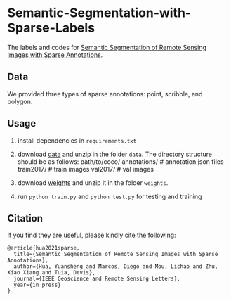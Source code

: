 # Semantic-Segmentation-with-Sparse-Labels
The labels and codes for [Semantic Segmentation of Remote Sensing Images with Sparse Annotations](https://arxiv.org/pdf/2101.03492.pdf).

## Data
We provided three types of sparse annotations: point, scribble, and polygon.

## Usage
1) install dependencies in ```requirements.txt```
2) download [data](https://drive.google.com/file/d/1E4bhx3H6P8jTdOQG6hS14G_gBBhvwzWU/view?usp=sharing) and unzip in the folder ```data```. The directory structure should be as follows:
path/to/coco/
  annotations/  # annotation json files
  train2017/    # train images
  val2017/      # val images

3) download [weights](https://drive.google.com/file/d/10BYt1lvRNBtgx76lMiuWj7J2kF-tSBV1/view?usp=sharing) and unzip it in the folder ```weights```.
4) run ```python train.py``` and ```python test.py``` for testing and training

## Citation
If you find they are useful, please kindly cite the following:
```
@article{hua2021sparse,
  title={Semantic Segmentation of Remote Sensing Images with Sparse Annotations},
  author={Hua, Yuansheng and Marcos, Diego and Mou, Lichao and Zhu, Xiao Xiang and Tuia, Devis},
  journal={IEEE Geoscience and Remote Sensing Letters},
  year={in press}
}
```
